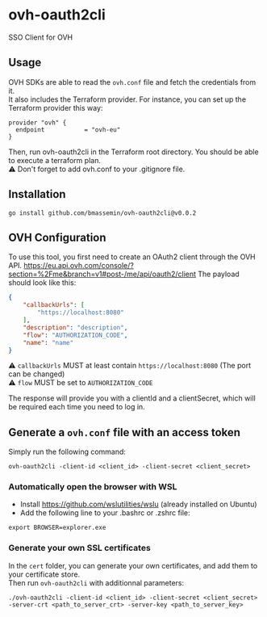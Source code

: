 # ovh-oauth2cli

SSO Client for OVH

## Usage

OVH SDKs are able to read the `ovh.conf` file and fetch the credentials from it.  
It also includes the Terraform provider. For instance, you can set up the Terraform provider this way:
```hcl
provider "ovh" {
  endpoint           = "ovh-eu"
}
```

Then, run ovh-oauth2cli in the Terraform root directory. You should be able to execute a terraform plan.\
⚠️ Don't forget to add ovh.conf to your .gitignore file.

## Installation

```
go install github.com/bmassemin/ovh-oauth2cli@v0.0.2
```

## OVH Configuration

To use this tool, you first need to create an OAuth2 client through the OVH API.
https://eu.api.ovh.com/console/?section=%2Fme&branch=v1#post-/me/api/oauth2/client
The payload should look like this:
```json
{
    "callbackUrls": [
        "https://localhost:8080"
    ],
    "description": "description",
    "flow": "AUTHORIZATION_CODE",
    "name": "name"
}
```
⚠️ `callbackUrls` MUST at least contain `https://localhost:8080` (The port can be changed)\
⚠️ `flow` MUST be set to `AUTHORIZATION_CODE`

The response will provide you with a clientId and a clientSecret, which will be required each time you need to log in.

## Generate a `ovh.conf` file with an access token

Simply run the following command: 
```
ovh-oauth2cli -client-id <client_id> -client-secret <client_secret>
```

### Automatically open the browser with WSL

- Install https://github.com/wslutilities/wslu (already installed on Ubuntu)
- Add the following line to your .bashrc or .zshrc file:
```
export BROWSER=explorer.exe
```

### Generate your own SSL certificates

In the `cert` folder, you can generate your own certificates, and add them to your certificate store.\
Then run `ovh-oauth2cli` with additionnal parameters:
```
./ovh-oauth2cli -client-id <client_id> -client-secret <client_secret> -server-crt <path_to_server_crt> -server-key <path_to_server_key>
```